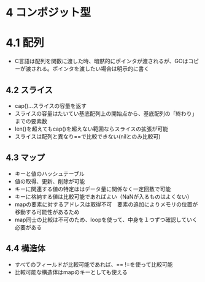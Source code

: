 # 4 コンポジット型

# 4.1 配列
* C言語は配列を関数に渡した時、暗黙的にポインタが渡されるが、GOはコピーが渡される。ポインタを渡したい場合は明示的に書く

## 4.2 スライス
* cap()…スライスの容量を返す
* スライスの容量はたいてい基底配列上の開始点から、基底配列の「終わり」までの要素数
* len()を超えてもcap()を超えない範囲ならスライスの拡張が可能
* スライスは配列と異なり==で比較できない(nilとのみ比較可)

## 4.3 マップ
* キーと値のハッシュテーブル
* 値の取得、更新、削除が可能
* キーに関連する値の特定ははデータ量に関係なく一定回数で可能
* キーに格納する値は比較可能であればよい（NaNが入るものはよくない）
* mapの要素に対するアドレスは取得不可　要素の追加によりメモリの位置が移動する可能性があるため
* map同士の比較は不可のため、loopを使って、中身を１つずつ確認していく必要がある

## 4.4 構造体
* すべてのフィールドが比較可能であれば、== !=を使って比較可能
* 比較可能な構造体はmapのキーとしても使える
